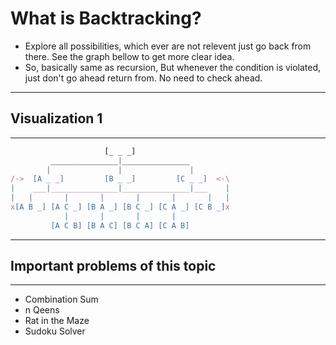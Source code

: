# What is Backtracking?

- Explore all possibilities, which ever are not relevent just go back from there. See the graph bellow to get more clear idea.
- So, basically same as recursion, But whenever the condition is violated, just don't go ahead return from. No need to check ahead.

*****

## Visualization 1

*****

```js
                     [_ _ _]
         _______________|_______________
        |               |               |
/->  [A _ _]         [B _ _]         [C _ _]  <-\
|    ___|_______________|_______________|___    |
|   |       |       |       |       |       |   |
x[A B _] [A C _] [B A _] [B C _] [C A _] [C B _]x
            |       |       |       |
         [A C B] [B A C] [B C A] [C A B]
```

*****

## Important problems of this topic

*****

- Combination Sum
- n Qeens
- Rat in the Maze
- Sudoku Solver
